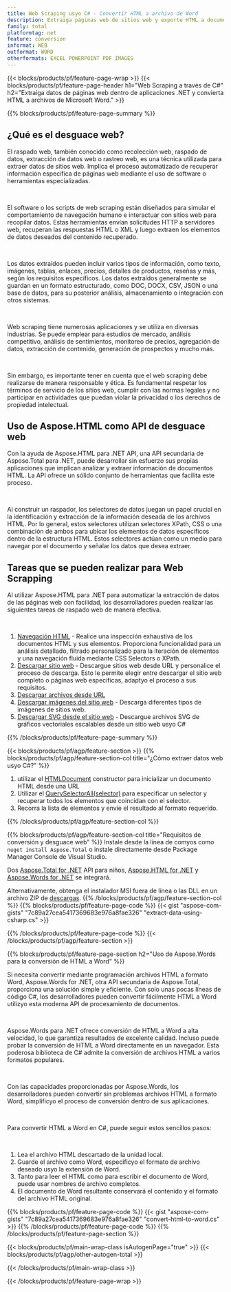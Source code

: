 ```yaml
---
title: Web Scraping usyo C# - Convertir HTML a archivo de Word 
description: Extraiga páginas web de sitios web y exporte HTML a documentos de Microsoft Word a través de sus aplicaciones .NET integryo las API de Aspose. 
family: total
platformtag: net
feature: conversion
informat: WEB
outformat: WORD
otherformats: EXCEL POWERPOINT PDF IMAGES
---
```

{{< blocks/products/pf/feature-page-wrap >}}
{{< blocks/products/pf/feature-page-header h1="Web Scraping a través de C#" h2="Extraiga datos de páginas web dentro de aplicaciones .NET y convierta HTML a archivos de Microsoft Word." >}}

{{% blocks/products/pf/feature-page-summary %}}

<h2 class="heading-border">¿Qué es el desguace web?</h2>

<p>El raspado web, también conocido como recolección web, raspado de datos, extracción de datos web o rastreo web, es una técnica utilizada para extraer datos de sitios web. Implica el proceso automatizado de recuperar información específica de páginas web mediante el uso de software o herramientas especializadas.</p><br />
<p>El software o los scripts de web scraping están diseñados para simular el comportamiento de navegación humano e interactuar con sitios web para recopilar datos. Estas herramientas envían solicitudes HTTP a servidores web, recuperan las respuestas HTML o XML y luego extraen los elementos de datos deseados del contenido recuperado.</p><br />

<p>Los datos extraídos pueden incluir varios tipos de información, como texto, imágenes, tablas, enlaces, precios, detalles de productos, reseñas y más, según los requisitos específicos. Los datos extraídos generalmente se guardan en un formato estructurado, como DOC, DOCX, CSV, JSON o una base de datos, para su posterior análisis, almacenamiento o integración con otros sistemas.</p><br />

<p>Web scraping tiene numerosas aplicaciones y se utiliza en diversas industrias. Se puede emplear para estudios de mercado, análisis competitivo, análisis de sentimientos, monitoreo de precios, agregación de datos, extracción de contenido, generación de prospectos y mucho más.</p><br />

<p>Sin embargo, es importante tener en cuenta que el web scraping debe realizarse de manera responsable y ética. Es fundamental respetar los términos de servicio de los sitios web, cumplir con las normas legales y no participar en actividades que puedan violar la privacidad o los derechos de propiedad intelectual.</p>

<h2 class="heading-border">Uso de Aspose.HTML como API de desguace web</h2>

<p>Con la ayuda de Aspose.HTML para .NET API, una API secundaria de Aspose.Total para .NET, puede desarrollar sin esfuerzo sus propias aplicaciones que implican analizar y extraer información de documentos HTML. La API ofrece un sólido conjunto de herramientas que facilita este proceso.</p><br />

<p>Al construir un raspador, los selectores de datos juegan un papel crucial en la identificación y extracción de la información deseada de los archivos HTML. Por lo general, estos selectores utilizan selectores XPath, CSS o una combinación de ambos para ubicar los elementos de datos específicos dentro de la estructura HTML. Estos selectores actúan como un medio para navegar por el documento y señalar los datos que desea extraer.</p>

<h2 class="heading-border">Tareas que se pueden realizar para Web Scrapping</h2>

<p>Al utilizar Aspose.HTML para .NET para automatizar la extracción de datos de las páginas web con facilidad, los desarrolladores pueden realizar las siguientes tareas de raspado web de manera efectiva.</p><br />

1. [Navegación HTML](https://docs.aspose.com/html/net/html-navigation/) - Realice una inspección exhaustiva de los documentos HTML y sus elementos. Proporciona funcionalidad para un análisis detallado, filtrado personalizado para la iteración de elementos y una navegación fluida mediante CSS Selectors o XPath.
2. [Descargar sitio web](https://docs.aspose.com/html/net/download-website/) - Descargue sitios web desde URL y personalice el proceso de descarga. Esto le permite elegir entre descargar el sitio web completo o páginas web específicas, adaptyo el proceso a sus requisitos.
3. [Descargar archivos desde URL](https://docs.aspose.com/html/net/download-file-from-url/) 
4. [Descargar imágenes del sitio web](https://docs.aspose.com/html/net/download-images-from-website/) - Descarga diferentes tipos de imágenes de sitios web.
5. [Descargar SVG desde el sitio web](https://docs.aspose.com/html/net/download-svg-from-website/) - Descargue archivos SVG de gráficos vectoriales escalables desde un sitio web usyo C#

{{% /blocks/products/pf/feature-page-summary  %}}

{{< blocks/products/pf/agp/feature-section >}}
{{% blocks/products/pf/agp/feature-section-col title="¿Cómo extraer datos web usyo C#?" %}}

1. utilizar el [HTMLDocument](https://reference.aspose.com/html/net/aspose.html/htmldocument/htmldocument/) constructor para inicializar un documento HTML desde una URL
2. Utilizar el [QuerySelectorAll(selector)](https://reference.aspose.com/html/net/aspose.html.dom/document/queryselectorall/) para especificar un selector y recuperar todos los elementos que coincidan con el selector.
3. Recorra la lista de elementos y envíe el resultado al formato requerido.
 
{{% /blocks/products/pf/agp/feature-section-col %}}

{{% blocks/products/pf/agp/feature-section-col title="Requisitos de conversión y desguace web" %}}
Instale desde la línea de comyos como ```nuget install Aspose.Total``` o instale directamente desde Package Manager Console de Visual Studio.

Dos [Aspose.Total for .NET](https://products.aspose.com/total/net/) API para niños, [Aspose.HTML for .NET](https://products.aspose.com/html/net/) y [Aspose.Words for .NET](https://products.aspose.com/words/net/) se integrará.

Alternativamente, obtenga el instalador MSI fuera de línea o las DLL en un archivo ZIP de [descargas](https://releases.aspose.com/total/net).
{{% /blocks/products/pf/agp/feature-section-col %}}
{{% blocks/products/pf/feature-page-code %}}
{{< gist "aspose-com-gists" "7c89a27cea5417369683e976a8fae326" "extract-data-using-csharp.cs" >}}

{{% /blocks/products/pf/feature-page-code %}}
{{< /blocks/products/pf/agp/feature-section >}}

{{% blocks/products/pf/feature-page-section  h2="Uso de Aspose.Words para la conversión de HTML a Word" %}}
<p>Si necesita convertir mediante programación archivos HTML a formato Word, Aspose.Words for .NET, otra API secundaria de Aspose.Total, proporciona una solución simple y eficiente. Con solo unas pocas líneas de código C#, los desarrolladores pueden convertir fácilmente HTML a Word utilizyo esta moderna API de procesamiento de documentos.</p><br />

<p>Aspose.Words para .NET ofrece conversión de HTML a Word a alta velocidad, lo que garantiza resultados de excelente calidad. Incluso puede probar la conversión de HTML a Word directamente en un navegador. Esta poderosa biblioteca de C# admite la conversión de archivos HTML a varios formatos populares.</p><br />

<p>Con las capacidades proporcionadas por Aspose.Words, los desarrolladores pueden convertir sin problemas archivos HTML a formato Word, simplificyo el proceso de conversión dentro de sus aplicaciones.</p><br />

<p>Para convertir HTML a Word en C#, puede seguir estos sencillos pasos:</p><br />

1. Lea el archivo HTML descartado de la unidad local.
1. Guarde el archivo como Word, especificyo el formato de archivo deseado usyo la extensión de Word.
1. Tanto para leer el HTML como para escribir el documento de Word, puede usar nombres de archivo completos.
1. El documento de Word resultante conservará el contenido y el formato del archivo HTML original.

{{% blocks/products/pf/feature-page-code %}}
{{< gist "aspose-com-gists" "7c89a27cea5417369683e976a8fae326" "convert-html-to-word.cs" >}}
{{% /blocks/products/pf/feature-page-code  %}}
{{% /blocks/products/pf/feature-page-section %}}

{{< blocks/products/pf/main-wrap-class isAutogenPage="true" >}}
{{< blocks/products/pf/agp/other-autogen-total >}}

{{< /blocks/products/pf/main-wrap-class >}}

{{< /blocks/products/pf/feature-page-wrap >}}